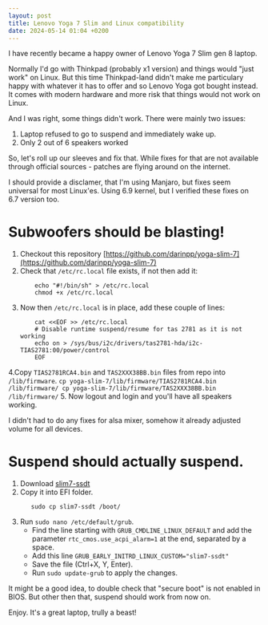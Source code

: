 ```yaml
---
layout: post
title: Lenovo Yoga 7 Slim and Linux compatibility
date: 2024-05-14 01:04 +0200
---
```

I have recently became a happy owner of Lenovo Yoga 7 Slim gen 8 laptop. 

Normally I'd go with Thinkpad (probably x1 version) and things would "just work" on Linux. But this time Thinkpad-land didn't make me particulary happy with whatever it has to offer and so Lenovo Yoga got bought instead. It comes with modern hardware and more risk that things would not work on Linux.

And I was right, some things didn't work. There were mainly two issues:

1. Laptop refused to go to suspend and immediately wake up.
2. Only 2 out of 6 speakers worked

So, let's roll up our sleeves and fix that. While fixes for that are not available through official sources - patches are flying around on the internet. 

I should provide a disclamer, that I'm using Manjaro, but fixes seem universal for most Linux'es. Using 6.9 kernel, but I verified these fixes on 6.7 version too.

# Subwoofers should be blasting!
1. Checkout this repository [https://github.com/darinpp/yoga-slim-7](https://github.com/darinpp/yoga-slim-7)
2. Check that `/etc/rc.local` file exists, if not then add it:
    ```
        echo "#!/bin/sh" > /etc/rc.local
        chmod +x /etc/rc.local
    ```
3. Now then `/etc/rc.local` is in place, add these couple of lines:
    ```
        cat <<EOF >> /etc/rc.local
        # Disable runtime suspend/resume for tas 2781 as it is not working
        echo on > /sys/bus/i2c/drivers/tas2781-hda/i2c-TIAS2781:00/power/control
        EOF
    ```
4.Copy `TIAS2781RCA4.bin` and `TAS2XXX38BB.bin` files from repo into `/lib/firmware`.
    ```
        cp yoga-slim-7/lib/firmware/TIAS2781RCA4.bin /lib/firmware/
        cp yoga-slim-7/lib/firmware/TAS2XXX38BB.bin /lib/firmware/
    ```
5. Now logout and login and you'll have all speakers working.

I didn't had to do any fixes for alsa mixer, somehow it already adjusted volume for all devices. 

# Suspend should actually suspend.

1. Download [slim7-ssdt](https://gitlab.freedesktop.org/drm/amd/uploads/9fe228c7aa403b78c61fb1e29b3b35e3/slim7-ssdt)
2. Copy it into EFI folder.
    ```
       sudo cp slim7-ssdt /boot/
    ```
4. Run `sudo nano /etc/default/grub`.
    - Find the line starting with `GRUB_CMDLINE_LINUX_DEFAULT` and add the parameter `rtc_cmos.use_acpi_alarm=1` at the end, separated by a space.
    - Add this line `GRUB_EARLY_INITRD_LINUX_CUSTOM="slim7-ssdt"`
    - Save the file (Ctrl+X, Y, Enter).
    - Run `sudo update-grub` to apply the changes.

It might be a good idea, to double check that "secure boot" is not enabled in BIOS. But other then that, suspend should work from now on.

Enjoy. It's a great laptop, trully a beast!
